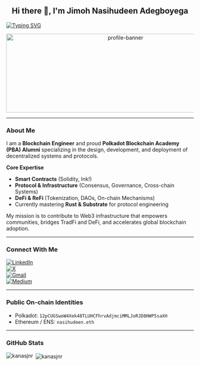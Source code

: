 <h2 align="center"><b>Hi there 👋, I'm Jimoh Nasihudeen Adegboyega</b></h2>

[![Typing SVG](https://readme-typing-svg.herokuapp.com?font=Fira+Code&weight=700&size=24&pause=1000&color=A13A59AC&center=true&width=1000&height=52&lines=Blockchain+Engineer)](https://git.io/typing-svg)

<p align="center">
  <img width="625" height="212" alt="profile-banner" src="https://github.com/user-attachments/assets/8ad342ba-b189-4da9-be56-03a92dcb86b9" />
</p>

---

###  About Me
I am a **Blockchain Engineer** and proud **Polkadot Blockchain Academy (PBA) Alumni** specializing in the design, development, and deployment of decentralized systems and protocols.  

**Core Expertise**  
-  **Smart Contracts** (Solidity, Ink!)  
-  **Protocol & Infrastructure** (Consensus, Governance, Cross-chain Systems)  
-  **DeFi & ReFi** (Tokenization, DAOs, On-chain Mechanisms)  
-  Currently mastering **Rust & Substrate** for protocol engineering  

 My mission is to contribute to Web3 infrastructure that empowers communities, bridges TradFi and DeFi, and accelerates global blockchain adoption.  

---

###  Connect With Me  
[![LinkedIn](https://img.shields.io/badge/LinkedIn-0077B5?style=for-the-badge&logo=linkedin&logoColor=white)](https://www.linkedin.com/in/jimoh-adegboyega-356aa2210/)  
[![X](https://img.shields.io/badge/Twitter-000000?style=for-the-badge&logo=x&logoColor=white)](https://x.com/KanasJnr)  
[![Gmail](https://img.shields.io/badge/Email-D14836?style=for-the-badge&logo=gmail&logoColor=white)](mailto:nasihudeen04@gmail.com)  
[![Medium](https://img.shields.io/badge/Medium-000000?style=for-the-badge&logo=medium&logoColor=white)](https://medium.com/@nasihudeen04)  

---

###  Public On-chain Identities  
-  Polkadot: `12pCUGSwoW4Xek48TLUHCFhrvAdjmciMMLJoRJD8HWP5saXH`  
-  Ethereum / ENS: `nasihudeen.eth`  

---

###  GitHub Stats
<p><img align="left" src="https://github-readme-stats.vercel.app/api/top-langs?username=kanasjnr&show_icons=true&locale=en&layout=compact" alt="kanasjnr" /></p>  
<p>&nbsp;<img align="center" src="https://github-readme-stats.vercel.app/api?username=kanasjnr&show_icons=true&locale=en" alt="kanasjnr" /></p>  

